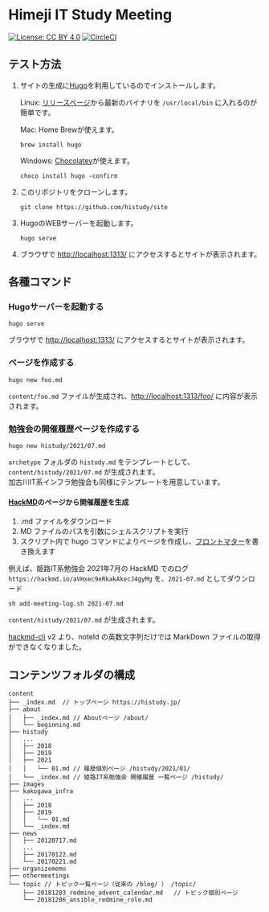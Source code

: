 # Himeji IT Study Meeting

[![License: CC BY 4.0](https://img.shields.io/badge/License-CC%20BY%204.0-lightgrey.svg)](https://creativecommons.org/licenses/by/4.0/) [![CircleCI](https://circleci.com/gh/histudy/site.svg?style=svg)](https://circleci.com/gh/histudy/site)

## テスト方法

1. サイトの生成に[Hugo](https://gohugo.io/)を利用しているのでインストールします。

    Linux: [リリースページ](https://github.com/gohugoio/hugo/releases)から最新のバイナリを `/usr/local/bin` に入れるのが簡単です。  
    
    Mac: Home Brewが使えます。
    ```shell
    brew install hugo
    ```
    
    Windows: [Chocolatey](https://chocolatey.org/)が使えます。
    ``` 
    choco install hugo -confirm
    ```


2. このリポジトリをクローンします。

    ```shell
    git clone https://github.com/histudy/site
    ```

3. HugoのWEBサーバーを起動します。

    ```shell
    hugo serve
    ```

4. ブラウザで [http://localhost:1313/](http://localhost:1313/) にアクセスするとサイトが表示されます。

## 各種コマンド

### Hugoサーバーを起動する

```shell
hugo serve
```

ブラウザで [http://localhost:1313/](http://localhost:1313/) にアクセスするとサイトが表示されます。

### ページを作成する

```shell
hugo new foo.md
```

`content/foo.md` ファイルが生成され、[http://localhost:1313/foo/](http://localhost:1313/foo/) に内容が表示されます。

### 勉強会の開催履歴ページを作成する

```shell
hugo new histudy/2021/07.md
```

`archetype` フォルダの `histudy.md` をテンプレートとして、`content/histudy/2021/07.md` が生成されます。  
加古川IT系インフラ勉強会も同様にテンプレートを用意しています。

#### [HackMD](https://hackmd.io/)のページから開催履歴を生成

1. .md ファイルをダウンロード
2. MD ファイルのパスを引数にシェルスクリプトを実行
3. スクリプト内で hugo コマンドによりページを作成し、[フロントマター](https://gohugo.io/content-management/front-matter/)を書き換えます

例えば、姫路IT系勉強会 2021年7月の HackMD でのログ  
`https://hackmd.io/aVHxec9eRkakAkecJ4gyMg` を、`2021-07.md` としてダウンロード

```
sh add-meeting-log.sh 2021-07.md
```

`content/histudy/2021/07.md` が生成されます。

[hackmd-cli](https://github.com/hackmdio/hackmd-cli) v2 より、noteId の英数文字列だけでは MarkDown ファイルの取得ができなくなりました。


## コンテンツフォルダの構成

```shell
content
├── _index.md  // トップページ https://histudy.jp/
├── about
│   ├── _index.md // Aboutページ /about/
│   └── beginning.md
├── histudy
│   ...
│   ├── 2018
│   ├── 2019
│   ├── 2021
│   │   └── 01.md // 履歴個別ページ /histudy/2021/01/
│   └── _index.md // 姫路IT系勉強会 開催履歴 一覧ページ /histudy/ 
├── images
├── kakogawa_infra
│   ...
│   ├── 2018
│   ├── 2019
│   │   └── 01.md
│   └── _index.md
├── news
│   ├── 20120717.md
│   ...
│   ├── 20170122.md
│   └── 20170221.md
├── organizememo
├── othermeetings
└── topic // トピック一覧ページ（従来の /blog/ ） /topic/
    ├── 20181203_redmine_advent_calendar.md   // トピック個別ページ
    └── 20181206_ansible_redmine_role.md
```
